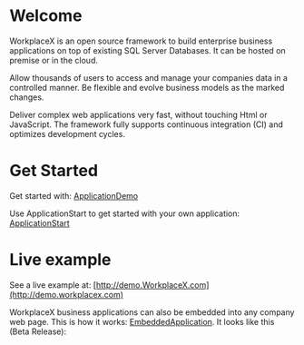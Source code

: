 # Welcome
WorkplaceX is an open source framework to build enterprise business applications on top of existing SQL Server Databases. It can be hosted on premise or in the cloud. 

Allow thousands of users to access and manage your companies data in a controlled manner. Be flexible and evolve business models as the marked changes.

Deliver complex web applications very fast, without touching Html or JavaScript. The framework fully supports continuous integration (CI) and optimizes development cycles.

# Get Started

Get started with: [ApplicationDemo](https://github.com/WorkplaceX/ApplicationDemo)

Use ApplicationStart to get started with your own application: [ApplicationStart](https://github.com/WorkplaceX/ApplicationStart)

# Live example

See a live example at: [http://demo.WorkplaceX.com](http://demo.workplacex.com)

WorkplaceX business applications can also be embedded into any company web page. This is how it works: [EmbeddedApplication](https://github.com/WorkplaceX/Framework/wiki/Embedded-Application). It looks like this (Beta Release):
